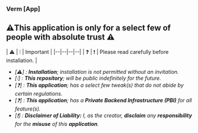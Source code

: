 ### Verm [App]
## ⚠️This application is only for a select few of people with absolute trust ⚠️
| ⚠️ | ❕ | Important |
|--|--|--|--|
| ❓ | ❗ | Please read carefully before installation. | 
 - *[⚠️] : **Installation**; installation is not permitted without an invitation.*
 - *[❕] : **This repository**; will be public indefinitely for the future.*
 - *[❓] : **This application**; has a select few tweak(s) that do not abide by certain regulations.*
 - *[❓] : **This application**; has a **Private Backend Infrastructure (PBI)** for all feature(s).*
 - *[❗] : **Disclaimer of Liability:** I, as the creator, **disclaim** any **responsibility** for the **misuse** of this **application**.*
